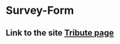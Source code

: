 # Survey-Form

## Link to the site <a href="https://laughing-jones-b8fb8b.netlify.app/"> Tribute page </a>
